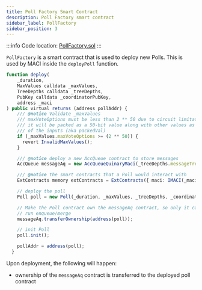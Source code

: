 ```yaml
---
title: Poll Factory Smart Contract
description: Poll Factory smart contract
sidebar_label: PollFactory
sidebar_position: 3
---
```


:::info
Code location: [PollFactory.sol](https://github.com/privacy-scaling-explorations/maci/blob/dev/contracts/contracts/PollFactory.sol)
:::

`PollFactory` is a smart contract that is used to deploy new Polls. This is used by MACI inside the `deployPoll` function.

```ts
function deploy(
    _duration,
    MaxValues calldata _maxValues,
    TreeDepths calldata _treeDepths,
    PubKey calldata _coordinatorPubKey,
    address _maci
) public virtual returns (address pollAddr) {
    /// @notice Validate _maxValues
    /// maxVoteOptions must be less than 2 ** 50 due to circuit limitations;
    /// it will be packed as a 50-bit value along with other values as one
    /// of the inputs (aka packedVal)
    if (_maxValues.maxVoteOptions >= (2 ** 50)) {
      revert InvalidMaxValues();
    }

    /// @notice deploy a new AccQueue contract to store messages
    AccQueue messageAq = new AccQueueQuinaryMaci(_treeDepths.messageTreeSubDepth);

    /// @notice the smart contracts that a Poll would interact with
    ExtContracts memory extContracts = ExtContracts({ maci: IMACI(_maci), messageAq: messageAq });

    // deploy the poll
    Poll poll = new Poll(_duration, _maxValues, _treeDepths, _coordinatorPubKey, extContracts);

    // Make the Poll contract own the messageAq contract, so only it can
    // run enqueue/merge
    messageAq.transferOwnership(address(poll));

    // init Poll
    poll.init();

    pollAddr = address(poll);
  }
```

Upon deployment, the following will happen:

- ownership of the `messageAq` contract is transferred to the deployed poll contract
